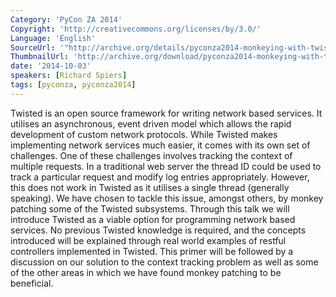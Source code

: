 ```yaml
---
Category: 'PyCon ZA 2014'
Copyright: 'http://creativecommons.org/licenses/by/3.0/'
Language: 'English'
SourceUrl: '"http://archive.org/details/pyconza2014-monkeying-with-twisted"'
ThumbnailUrl: 'http://archive.org/download/pyconza2014-monkeying-with-twisted/pyconza2014-monkeying-with-twisted.thumbs/11%20B%20Monkeying%20around%20with%20Twisted-_001470.jpg'
date: '2014-10-03'
speakers: [Richard Spiers]
tags: [pyconza, pyconza2014]
---
```

Twisted is an open source framework for writing network based services. It utilises an asynchronous, event driven model which allows the rapid development of custom network protocols. While Twisted makes implementing network services much easier, it comes with its own set of challenges. One of these challenges involves tracking the context of multiple requests. In a traditional web server the thread ID could be used to track a particular request and modify log entries appropriately. However, this does not work in Twisted as it utilises a single thread (generally speaking).
We have chosen to tackle this issue, amongst others, by monkey patching some of the Twisted subsystems.
Through this talk we will introduce Twisted as a viable option for programming network based services. No previous Twisted knowledge is required, and the concepts introduced will be explained through real world examples of restful controllers implemented in Twisted. This primer will be followed by a discussion on our solution to the context tracking problem as well as some of the other areas in which we have found monkey patching to be beneficial.